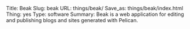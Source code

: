 Title: Beak
Slug: beak
URL: things/beak/
Save_as: things/beak/index.html
Thing: yes
Type: software
Summary: Beak is a web application for editing and publishing blogs and sites generated with Pelican.

